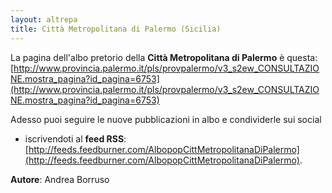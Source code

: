 ```yaml
---
layout: altrepa
title: Città Metropolitana di Palermo (Sicilia)
---
```


La pagina dell'albo pretorio della **Città Metropolitana di Palermo** è questa: [http://www.provincia.palermo.it/pls/provpalermo/v3_s2ew_CONSULTAZIONE.mostra_pagina?id_pagina=6753](http://www.provincia.palermo.it/pls/provpalermo/v3_s2ew_CONSULTAZIONE.mostra_pagina?id_pagina=6753)

Adesso puoi seguire le nuove pubblicazioni in albo e condividerle sui social


* iscrivendoti al **feed RSS**: [http://feeds.feedburner.com/AlbopopCittMetropolitanaDiPalermo](http://feeds.feedburner.com/AlbopopCittMetropolitanaDiPalermo).

**Autore**: Andrea Borruso

